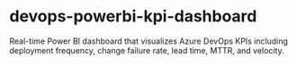 # devops-powerbi-kpi-dashboard
 Real-time Power BI dashboard that visualizes Azure DevOps KPIs including deployment frequency, change failure rate, lead time, MTTR, and velocity.
